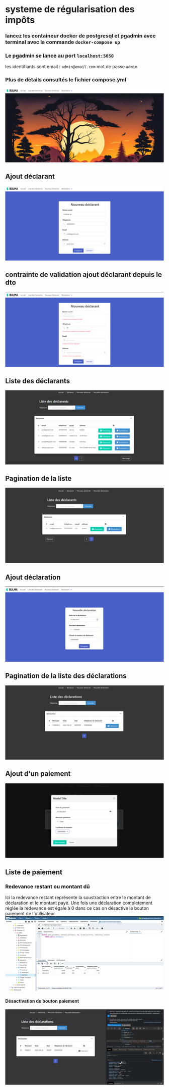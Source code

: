 #   systeme de régularisation des impôts
### lancez les containeur  docker de postgresql et pgadmin avec terminal avec la commande `docker-compose up `
### Le pgadmin se lance au port `localhost:5050`
 les identifiants sont email :  ```` admin@email.com ```` 
mot de passe   ```admin``` 
### Plus de détails consultés le fichier compose.yml


![img.png](img.png)
## Ajout déclarant
![img_1.png](img_1.png)
##   contrainte de validation ajout déclarant depuis le dto
![img_7.png](img_7.png)
## Liste des déclarants
![img_2.png](img_2.png)
## Pagination de la liste
![img_3.png](img_3.png)
## Ajout déclaration
![img_4.png](img_4.png)
## Pagination de  la liste des déclarations
![img_5.png](img_5.png)
## Ajout d'un  paiement
![img_6.png](img_6.png)
## Liste de paiement
### Redevance restant ou montant dû
Ici la redevance restant représente la soustraction entre le
montant de déclaration et le montant payé.
Une fois une déclaration completement réglée
la redevance est égale à 0 dans ce cas on désactive le bouton paiement de l'utilisateur 
![img_9.png](img_9.png)
#### Désactivation du bouton paiement 
![img_10.png](img_10.png)

